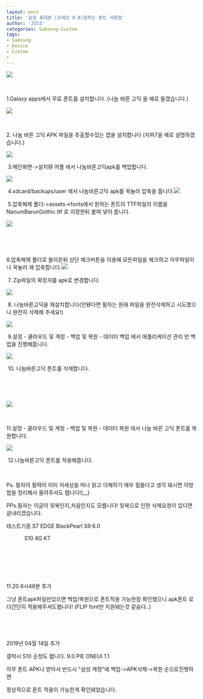 ```yaml
---
layout: post
title: '삼성 휴대폰 (오레오 8.0)원하는 폰트 사용법'
author: 'JS53'
categories: Samsung-Custom
tags:
- Samsung
- Device
- Custom
-
---
```



<script> location.href='https://cafe.naver.com/develoid/834110' ; </script>

<p><img src="https://cafeptthumb-phinf.pstatic.net/MjAxODExMTlfMjgx/MDAxNTQyNjM4NTMyNjMw.XEMLeRBfjPLS3WKiZlmLrQLzoU4DhQqbS7r45bUmJ24g.B7Z6XF-FWYFf_SB-4w1Gx4AhqGHq3LVhPykTMXtr-HIg.JPEG.cks5325/Screenshot_20181119-234054_Galaxy_Apps.jpg?type=w740"></p><p>&nbsp;</p><p>1.Galaxy apps에서 무료 폰트를 설치합니다. (나눔 바른 고딕 을 예로 들겠습니다.)</p><p><img src="https://cafeptthumb-phinf.pstatic.net/MjAxODExMTlfMTk1/MDAxNTQyNjM4NjQwMjkw.jaR5ZDAO3CBl3GjfFnu9v7G4SSzzvPhUtoX_1Go8WUgg.esRFfvmiEBd9JjWlLgKaQgyC0bF2k0StYbx6ocXsvuEg.JPEG.cks5325/Screenshot_20181119-234339_Google_Play_Store.jpg?type=w740"></p><p>&nbsp;</p><p>2. 나눔 바른 고딕 APK 파일을 추출할수있는 앱을 설치합니다 (지퍼7을 예로 설명하겠습니다.)</p><p><img src="https://cafeptthumb-phinf.pstatic.net/MjAxODExMTlfMjU1/MDAxNTQyNjM4NzY1NDA0.-rlZ5buAh701aXMKJ-G38gsB5OMsy_FoVI4ocfTMDvQg.0gQN_wJs6kmmDkbVE0tQrMt2TuHrTvPl5-4U3F-xQz4g.JPEG.cks5325/Screenshot_20181119-234541_Zipper.jpg?type=w740"></p><p>&nbsp;3.메인화면-&gt;설치됀 어플 에서 나눔바른고딕apk를 백업합니다.</p><p><img src="https://cafeptthumb-phinf.pstatic.net/MjAxODExMTlfODAg/MDAxNTQyNjM4ODk0MDUw.H0j25N7swrRKbycvPnRyWZA3c7K2EMfyOCiQuWL79nQg.X9v0V0AJ48KwoPpMhPAOsI4BwjCRaXIL1_decW6ZsN4g.JPEG.cks5325/Screenshot_20181119-234756_Zipper.jpg?type=w740"></p><p>&nbsp;4.sdcard/backups/user 에서 나눔바른고딕 apk를 꾹눌러 압축을 풉니다.<img src="https://cafeptthumb-phinf.pstatic.net/MjAxODExMTlfMTM1/MDAxNTQyNjM5MDI2Njk2.aC7RyaeHtD8Xk7Sx2fUtAE6OOXvOzR_IqNaBWBO7trUg.09b5cTq-W7riC4QtVka8qxlkpiUinYI8szTZeB4Uc6Yg.JPEG.cks5325/Screenshot_20181119-235015_Zipper.jpg?type=w740"></p><p>&nbsp;5.압축해제 폴더-&gt;assets-&gt;fonts에서 원하는 폰트의 TTF파일의 이름을 NanumBarunGothic.ttf 로 지정한뒤 붙여 넣어 줍니다.</p><p><img src="https://cafeptthumb-phinf.pstatic.net/MjAxODExMTlfMTc5/MDAxNTQyNjM5Mjc5OTAy.WUBWeL1ljG_hAn3fOiwBU1bfK0NZslai1_uhqRhjEIYg.l6XtZUCYouTeAmJEorJ-es_i6-0o9h0kEJF6RtYI1lEg.JPEG.cks5325/Screenshot_20181119-235430_Zipper.jpg?type=w740"></p><p>&nbsp;</p><p>&nbsp;</p><p>6.압축해제 풀더로 돌아온뒤 상단 체크버튼을 이용해 모든파일을 체크하고 아무파일이나 꾹눌러 재 압축합니다.<img src="https://cafeptthumb-phinf.pstatic.net/MjAxODExMTlfMTE3/MDAxNTQyNjM5MzMzNjE1.rA1hw824IyC9f90bbHbjR5S8aqvR1ET7RJqh5nZECpwg.A8o_WJ5xP2rXVWtfqWxfLD92mnJY8FpUsW_h8T3qOvMg.JPEG.cks5325/Screenshot_20181119-235518_Zipper.jpg?type=w740"></p><p>&nbsp;7. Zip파일의 확장자를 apk로 변경합니다.</p><p><img src="https://cafeptthumb-phinf.pstatic.net/MjAxODExMTlfMTEy/MDAxNTQyNjM5MzkxOTUz.am60eY39Jyrm-6o_FsHwDHoa7lyUtqW0rl-CewWULIAg.JAXfOaoHBEVXgJjsjQx8BFfvv7AT2xq9XTrVOKOvHSsg.JPEG.cks5325/Screenshot_20181119-235620_Package_installer.jpg?type=w740"></p><p>&nbsp;8. 나눔바른고딕을 재설치합니다(안됀다면 필자는 원래 파일을 완전삭제하고 시도했으니 완전히 삭제해 주세요!)</p><p><img src="https://cafeptthumb-phinf.pstatic.net/MjAxODExMTlfOTcg/MDAxNTQyNjM5NTI3MDY4.9tRrb5C5MKGWsuNe_gQq5vL4nmxvk_FD8MRuig6wXH4g.sUJykVl4P-abYN43uKzggGlHj6HaK0U3Ukx-jc9N5-sg.JPEG.cks5325/Screenshot_20181119-235834_Samsung_Cloud.jpg?type=w740"></p><p>&nbsp;9.설정 - 클라우드 및 계정 - 백업 및 복원 - 데이터 백업 에서 애플리케이션 관리 만 백업을 진행해줍니다.</p><p><img src="https://cafeptthumb-phinf.pstatic.net/MjAxODExMjBfMjM4/MDAxNTQyNjM5NjY0NTMx.nLcTlldV673aueYfJ56VkkeJq31hT5LpiX7tgDc5D_Mg.xyoRCBVss4Nb2Y5J-CtGt2H5-fzYd2vI-pIVxJuma_4g.JPEG.cks5325/Screenshot_20181120-000053_Settings.jpg?type=w740"></p><p>&nbsp;10. 나눔바른고딕 폰트를 삭제합니다.</p><p>&nbsp;</p><p>&nbsp;</p><p><img src="https://cafeptthumb-phinf.pstatic.net/MjAxODExMjBfMTk1/MDAxNTQyNjM5ODIzODIx.AL0JCTkcgqv286N6i5dEB2BC-Hic5ciRpRRrhR_2Tucg.e0xyLfr9eBIJ52kUPmUvo65ELkNXYlA2qkKPNkqCk-Ig.JPEG.cks5325/Screenshot_20181120-000329_Samsung_Cloud.jpg?type=w740"></p><p>&nbsp;</p><p>11.설정 - 클라우드 및 계정 - 백업 및 복원 - 데이터 복원 에서 나눔 바른 고딕 폰트를 복원합니다.</p><p><img src="https://cafeptthumb-phinf.pstatic.net/MjAxODExMjBfMTcx/MDAxNTQyNjM5OTAyNzk4.f0Y1FVHBDTt8x87nBuGCbeacEi9dZRHwwnngA3SxM6Mg.x8FXTM_RyNdA6xV7dB7wPBO9KufKsrOL4QWIYvTzh8gg.JPEG.cks5325/Screenshot_20181120-000451_Settings.jpg?type=w740"></p><p>&nbsp;12.나눔바른고딕 폰트를 적용해줍니다.</p><p>&nbsp;</p><p>Ps. 필자의 필력이 이미 저세상을 떠나 읽고 이해하기 매우 힘들다고 생각 돼시면 이방법을 정리해서 올려주셔도 됍니다!(__)</p><p>PPs.필자는 이글이 뒷북인지,처음인지도 모릅니다! 뒷북으로 인한 삭제요청이 있다면 글내리겠습니다.</p><p>테스트기종 S7 EDGE BlackPearl S9 6.0</p><p>&nbsp; &nbsp; &nbsp; &nbsp; &nbsp; &nbsp; S10 4G KT</p><p>&nbsp;</p><p>&nbsp;</p><p>&nbsp;</p><p>11.20 8시46분 추가</p><p>그냥 폰트apk파일만있으면 백업/복원으로 폰트적용 가능한점 확인했으니 apk폰트 로 더간단히 적용해주셔도됍니다! (FLIP font만 지원돼는것 같슴다..)</p><p>&nbsp;</p><p>&nbsp;</p><p>2019년 04월 14일 추가</p><p>갤럭시 S10 순정도 됍니다. 9.0 PIE ONEUI 1.1</p><p>아무 폰트 APK나 받아서 반드시 "삼성 계정"에 백업-&gt;APK삭제-&gt;복원 순으로진행하면</p><p>정상적으로 폰트 적용이 가능한게 확인돼었습니다.</p><p>&nbsp;</p><p>&nbsp;</p><p>&nbsp;</p><p>&nbsp;</p><p>&nbsp;</p><b><p>&nbsp;</p><b><p>&nbsp;</p><p>&nbsp;</p><p>&nbsp;</p><p>&nbsp;</p>
